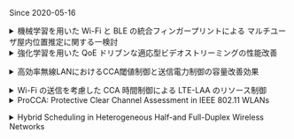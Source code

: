 Since 2020-05-16

<details><summary>機械学習を用いた Wi-Fi と BLE の統合フィンガープリントによる マルチユーザ屋内位置推定に関する一検討</summary><div>

## まえがき
- 屋外→GNSS，LOS環境
- 屋内→NonLOS環境で位置推定精度が低下する
- RSSIから距離を一意に推定するのは難しい
→フィンガープリント（予めRSSIの測定データを得ておき，推定時に照合して最尤推定）が有効
→しかし，物体の位置関係が静的でもRSSIが一定値を取るとは限らず，チャネルの状態に応じて変動する
→そこで，WifiとBLEのRSSI両方使って機械学習

## 2.1 RSSIを用いた位置推定
- 3点測位が有名だが，環境の変化に弱い（自由空間伝搬に基づくから）

## 2.2 フィンガープリントを用いた位置推定
- ３点測位より精度が高いが，それでもRSSIの確率的変動は考慮する必要がある．
- WifiかBLEどちらかのみの研究が多いので，どっちも使えばデータ量が多くなって精度向上が期待できる？

## 3.1 多クラス分類モデル
## 3.2 多層パーセプトロン
## 3.3 学習の効率化
## 4. 特性評価
- 送信機をシングルの場合，マルチ（４台）の場合で実験．受信機は８台．推定候補点18
- 受信周期はWifi：6秒，BLE：0.3秒
- RSSIは0-10秒の平均，1-11秒の平均といった風にして訓練データとする
- 訓練データの正解位置は，受信機搭載のカメラで写真を撮っておき，それとRSSI取得時刻からラベリング（無理やりやな・・）
- ２４時間分の訓練データで学習し，１時間分のテストデータで推定
</divs></details>

<details><summary>強化学習を用いた QoE ドリブンな適応型ビデオストリーミングの性能改善</summary><div>

## はじめに
- 今後ビデオトラフィックの占める割合は増えていく．
→輻輳が多くなる→QoS，QoEが低下
→強化学習でAdaptiveStreaming（MPEG-DASH配信）

## 2.1 MPEG-DASH
## 2.2 QoEモデル
- 他論文で提案されているQoEモデルから，MOSを推定する

## 2.3 ABR（Adaptive Bitrate）
- 様々なアルゴリズムがある（Rate-based，Buffer-basedなど）

## 2.4 Pensieve
- 深層強化学習を使用したABRアルゴリズム，及びそれを実装した配信方法

## 3 山岸のモデルを元に強化学習を行った適応レート制御手法
- Pensieveで定義されているQoEメトリックを，山岸のモデルを元に改良

## 4.1 実験環境と評価項目
- Buffer-based，MPCと比較

## 4.2 評価シナリオ
- ３種類のスループットトレースに従って実験

## 5 評価結果
</divs></details>

<details><summary>高効率無線LANにおけるCCA閾値制御と送信電力制御の容量改善効果</summary><div>


</divs></details>

<details><summary>Wi-Fi の送信を考慮した CCA 時間制御による LTE-LAA のリソース制御</summary><div>

- 時間制御はあまり提案されてない
- 複数回送信ごとにCCA時間を更新
- LTE周波数帯不足→アンライセンスバンド（５GHz）と束ねるCA（Carrier Aggregation）→Wifiと共存するためにLBT（Listen Before Talk）
- 無線LANのQoSであるEDCA（Enhanced Distributed Enhanced Distributed Channel Access）
  - AC（Access Category）ごとにキューを持ち，それぞれでCSMA/CAを行う
  - EDCAではDIFSではなくAIFSがACごとに設定されている
  - 一度送信権を獲得したACはその後SIFS間隔で連続して送信できる
  - 連続送信可能な時間はTxOPlimitに設定されている
- キャリアセンスは使用する周波数帯を調べるもの
</divs></details>

<details><summary>ProCCA: Protective Clear Channel Assessment in IEEE 802.11 WLANs</summary><div>

## Abstract
- 物理層の情報も使ったCCAメカニズム（IEEE 802.11ac）

## Introduction
- Spatial Reuseは重要であるなぜならSharedメディアにおいて同時送信を可能にすることでネットワーク容量を向上させるため．（特に高密度環境では）
- CST（Carrier Sense Threshold）
- 先行研究の一つでは隠れ端末にフォーカスして保守的な結果になった．
- 一方で，FERをもとにしたヒューリスティックなアプローチもあった．これは↑のよりは保守的でない．
- 現状のCCAはRSS（RSSI）のみで判断している．

## Background and Motivation
- 他の基地局の電波をキャプチャーしてしまう可能性はSIR（Signal to Interference Ratio）によってわかる
- フレームを先頭からセンスするわけだが，RSSがCSTを超えるとチャネルはビジーと判断される．
- CSTを低くすると晒し端末問題が起き，高くすると隠れ端末問題が起きる．
- 物理層ヘッダの予約ビットをsource ID, destination ID, and signal qualityに使った

## Protective CCA
- ヘッダ情報からSignal Quality Tableを作成
- チャネルの非対称性も考慮する必要がある

## Performance Evaluation
## Concluding Remarks
</divs></details>

<details><summary>Hybrid Scheduling in Heterogeneous Half-and Full-Duplex Wireless Networks</summary><div>

H-GMS（Hybrid-GMS，GMSとQ-CSMAを組み合わせたもの）という分散スケジューリングアルゴリズムを提案．半二重と全二重の混ざったヘテロジニアスネットワークにおいて遅延や公平性，スループットを評価．
- 無線スケジューリングアルゴリズムとして伝統的なアプローチが３つある．
  - MWS（Maximum Weight Scheduling）：各FDユーザとAP間でキュー長情報の共有が必要でオーバヘッド大．
  - GMS（Greedy Maximal Scheduling）：他より遅延が大きい．一般的にスループット最適でない．
  - Q-CSMA（Queue-based）：長い遅延をもたらす過剰なキュー長．

## Model and Preliminaries
### A. Network Model
- AP1＋ユーザNのネットワークを考える．N人のうちNF人が全二重でNHが半二重．
- 有向星グラフG=(V,E)とすると頂点V＝N+1個，辺E＝２N本
### B. Traffic Model, Schedule, and Queues
### C. Capacity Region and Throughput Optimality
</divs></details>
